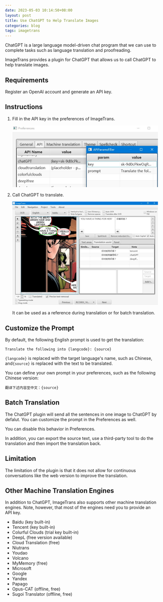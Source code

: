 ```yaml
---
date: 2023-05-03 10:14:50+08:00
layout: post
title: Use ChatGPT to Help Translate Images
categories: blog
tags: imagetrans
---
```


ChatGPT is a large language model-driven chat program that we can use to complete tasks such as language translation and proofreading.

ImageTrans provides a plugin for ChatGPT that allows us to call ChatGPT to help translate images.

## Requirements

Register an OpenAI account and generate an API key.

## Instructions

1. Fill in the API key in the preferences of ImageTrans.

   ![Preferences](/album/chatGPT/preferences.jpg)

2. Call ChatGPT to translate.

   ![ImageTrans](/album/chatGPT/imagetrans.jpg)

   It can be used as a reference during translation or for batch translation.


## Customize the Prompt

By default, the following English prompt is used to get the translation:

```
Translate the following into {langcode}: {source}
```

`{langcode}` is replaced with the target language's name, such as Chinese, and`{source}` is replaced with the text to be translated.

You can define your own prompt  in your preferences, such as the following Chinese version:

```
翻译下述内容至中文：{source}
```

## Batch Translation

The ChatGPT plugin will send all the sentences in one image to ChatGPT by defalut. You can customize the prompt in the Preferences as well. 

You can disable this behavior in Preferences.

In addition, you can export the source text, use a third-party tool to do the translation and then import the translation back.

## Limitation

The limitation of the plugin is that it does not allow for continuous conversations like the web version to improve the translation.

## Other Machine Translation Engines

In addition to ChatGPT, ImageTrans also supports other machine translation engines. Note, however, that most of the engines need you to provide an API key.

* Baidu (key built-in)
* Tencent (key built-in)
* Colurful Clouds (trial key built-in)
* DeepL (free version available)
* Cloud Translation (free)
* Niutrans
* Youdao
* Volcano
* MyMemory (free)
* Microsoft
* Google
* Yandex
* Papago
* Opus-CAT (offline, free)
* Sugoi Translator (offline, free)
